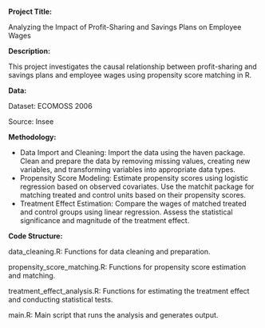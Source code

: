 __Project Title:__ 

Analyzing the Impact of Profit-Sharing and Savings Plans on Employee Wages

__Description:__

This project investigates the causal relationship between profit-sharing and savings plans and employee wages using propensity score matching in R.

__Data:__

Dataset: ECOMOSS 2006

Source: Insee

__Methodology:__

* Data Import and Cleaning:
  Import the data using the haven package.
  Clean and prepare the data by removing missing values, creating new variables, and transforming variables into appropriate data types.
* Propensity Score Modeling:
  Estimate propensity scores using logistic regression based on observed covariates.
  Use the matchit package for matching treated and control units based on their propensity scores.
* Treatment Effect Estimation:
  Compare the wages of matched treated and control groups using linear regression.
  Assess the statistical significance and magnitude of the treatment effect.

__Code Structure:__

data_cleaning.R: Functions for data cleaning and preparation.

propensity_score_matching.R: Functions for propensity score estimation and matching.

treatment_effect_analysis.R: Functions for estimating the treatment effect and conducting statistical tests.

main.R: Main script that runs the analysis and generates output.
